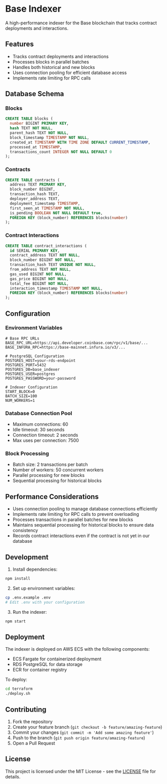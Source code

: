 # Base Indexer

A high-performance indexer for the Base blockchain that tracks contract deployments and interactions.

## Features

- Tracks contract deployments and interactions
- Processes blocks in parallel batches
- Handles both historical and new blocks
- Uses connection pooling for efficient database access
- Implements rate limiting for RPC calls

## Database Schema

### Blocks
```sql
CREATE TABLE blocks (
  number BIGINT PRIMARY KEY,
  hash TEXT NOT NULL,
  parent_hash TEXT NOT NULL,
  block_timestamp TIMESTAMP NOT NULL,
  created_at TIMESTAMP WITH TIME ZONE DEFAULT CURRENT_TIMESTAMP,
  processed_at TIMESTAMP,
  transactions_count INTEGER NOT NULL DEFAULT 0
);
```

### Contracts
```sql
CREATE TABLE contracts (
  address TEXT PRIMARY KEY,
  block_number BIGINT,
  transaction_hash TEXT,
  deployer_address TEXT,
  deployment_timestamp TIMESTAMP,
  first_seen_at TIMESTAMP NOT NULL,
  is_pending BOOLEAN NOT NULL DEFAULT true,
  FOREIGN KEY (block_number) REFERENCES blocks(number)
);
```

### Contract Interactions
```sql
CREATE TABLE contract_interactions (
  id SERIAL PRIMARY KEY,
  contract_address TEXT NOT NULL,
  block_number BIGINT NOT NULL,
  transaction_hash TEXT UNIQUE NOT NULL,
  from_address TEXT NOT NULL,
  gas_used BIGINT NOT NULL,
  gas_price BIGINT NOT NULL,
  total_fee BIGINT NOT NULL,
  interaction_timestamp TIMESTAMP NOT NULL,
  FOREIGN KEY (block_number) REFERENCES blocks(number)
);
```

## Configuration

### Environment Variables
```env
# Base RPC URLs
BASE_RPC_URL=https://api.developer.coinbase.com/rpc/v1/base/...
BASE_INFURA_RPC=https://base-mainnet.infura.io/v3/...

# PostgreSQL Configuration
POSTGRES_HOST=your-rds-endpoint
POSTGRES_PORT=5432
POSTGRES_DB=base_indexer
POSTGRES_USER=postgres
POSTGRES_PASSWORD=your-password

# Indexer Configuration
START_BLOCK=0
BATCH_SIZE=100
NUM_WORKERS=1
```

### Database Connection Pool
- Maximum connections: 60
- Idle timeout: 30 seconds
- Connection timeout: 2 seconds
- Max uses per connection: 7500

### Block Processing
- Batch size: 2 transactions per batch
- Number of workers: 50 concurrent workers
- Parallel processing for new blocks
- Sequential processing for historical blocks

## Performance Considerations

- Uses connection pooling to manage database connections efficiently
- Implements rate limiting for RPC calls to prevent overloading
- Processes transactions in parallel batches for new blocks
- Maintains sequential processing for historical blocks to ensure data consistency
- Records contract interactions even if the contract is not yet in our database

## Development

1. Install dependencies:
```bash
npm install
```

2. Set up environment variables:
```bash
cp .env.example .env
# Edit .env with your configuration
```

3. Run the indexer:
```bash
npm start
```

## Deployment

The indexer is deployed on AWS ECS with the following components:
- ECS Fargate for containerized deployment
- RDS PostgreSQL for data storage
- ECR for container registry

To deploy:
```bash
cd terraform
./deploy.sh
```

## Contributing

1. Fork the repository
2. Create your feature branch (`git checkout -b feature/amazing-feature`)
3. Commit your changes (`git commit -m 'Add some amazing feature'`)
4. Push to the branch (`git push origin feature/amazing-feature`)
5. Open a Pull Request

## License

This project is licensed under the MIT License - see the [LICENSE](LICENSE) file for details.
